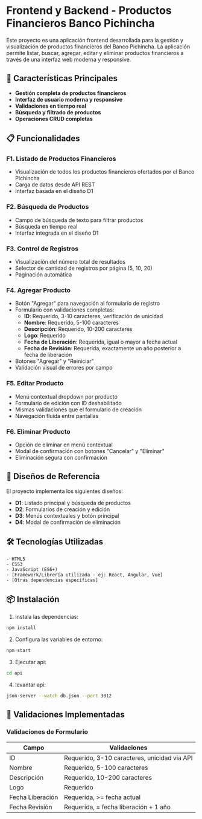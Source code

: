 # Frontend y Backend - Productos Financieros Banco Pichincha

Este proyecto es una aplicación frontend desarrollada para la gestión y visualización de productos financieros del Banco Pichincha. La aplicación permite listar, buscar, agregar, editar y eliminar productos financieros a través de una interfaz web moderna y responsive.

## 🚀 Características Principales

- **Gestión completa de productos financieros**
- **Interfaz de usuario moderna y responsive**
- **Validaciones en tiempo real**
- **Búsqueda y filtrado de productos**
- **Operaciones CRUD completas**

## 📋 Funcionalidades

### F1. Listado de Productos Financieros
- Visualización de todos los productos financieros ofertados por el Banco Pichincha
- Carga de datos desde API REST
- Interfaz basada en el diseño D1

### F2. Búsqueda de Productos
- Campo de búsqueda de texto para filtrar productos
- Búsqueda en tiempo real
- Interfaz integrada en el diseño D1

### F3. Control de Registros
- Visualización del número total de resultados
- Selector de cantidad de registros por página (5, 10, 20)
- Paginación automática

### F4. Agregar Producto
- Botón "Agregar" para navegación al formulario de registro
- Formulario con validaciones completas:
  - **ID**: Requerido, 3-10 caracteres, verificación de unicidad
  - **Nombre**: Requerido, 5-100 caracteres
  - **Descripción**: Requerido, 10-200 caracteres
  - **Logo**: Requerido
  - **Fecha de Liberación**: Requerida, igual o mayor a fecha actual
  - **Fecha de Revisión**: Requerida, exactamente un año posterior a fecha de liberación
- Botones "Agregar" y "Reiniciar"
- Validación visual de errores por campo

### F5. Editar Producto
- Menú contextual dropdown por producto
- Formulario de edición con ID deshabilitado
- Mismas validaciones que el formulario de creación
- Navegación fluida entre pantallas

### F6. Eliminar Producto
- Opción de eliminar en menú contextual
- Modal de confirmación con botones "Cancelar" y "Eliminar"
- Eliminación segura con confirmación

## 🎨 Diseños de Referencia

El proyecto implementa los siguientes diseños:

- **D1**: Listado principal y búsqueda de productos
- **D2**: Formularios de creación y edición
- **D3**: Menús contextuales y botón principal
- **D4**: Modal de confirmación de eliminación

## 🛠️ Tecnologías Utilizadas

```
- HTML5
- CSS3
- JavaScript (ES6+)
- [Framework/Librería utilizada - ej: React, Angular, Vue]
- [Otras dependencias específicas]
```

## 📦 Instalación

1. Instala las dependencias:
```bash
npm install
```

2. Configura las variables de entorno:
```bash
npm start
```

3. Ejecutar api:
```bash
cd api
```

4. levantar api:
```bash
json-server --watch db.json --port 3012
```


## 🧪 Validaciones Implementadas

### Validaciones de Formulario

| Campo | Validaciones |
|-------|-------------|
| ID | Requerido, 3-10 caracteres, unicidad via API |
| Nombre | Requerido, 5-100 caracteres |
| Descripción | Requerido, 10-200 caracteres |
| Logo | Requerido |
| Fecha Liberación | Requerida, >= fecha actual |
| Fecha Revisión | Requerida, = fecha liberación + 1 año |


